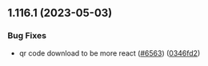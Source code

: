 ## 1.116.1 (2023-05-03)


### Bug Fixes

* qr code download to be more react  ([#6563](https://github.com/EddieHubCommunity/LinkFree/issues/6563)) ([0346fd2](https://github.com/EddieHubCommunity/LinkFree/commit/0346fd2f95afb8115ba357d5ea6058a9d13c8d3a))



